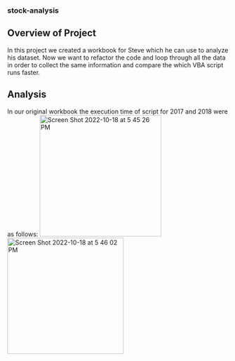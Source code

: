 ### stock-analysis

 ## Overview of Project
 In this project we created a workbook for Steve which he can use to analyze his dataset. Now we want to refactor the code and loop through all the data in order to collect the same information and compare the which VBA script runs faster.
 
 ## Analysis
 In our original workbook the execution time of script for 2017 and 2018 were as follows: 
 <img width="277" alt="Screen Shot 2022-10-18 at 5 45 26 PM" src="https://user-images.githubusercontent.com/44278585/196552954-0f09ac2e-f9d6-40ec-88d0-579c134c4c30.png">
<img width="265" alt="Screen Shot 2022-10-18 at 5 46 02 PM" src="https://user-images.githubusercontent.com/44278585/196552979-a2daed15-2cee-4818-8cbc-1fe439520021.png">
